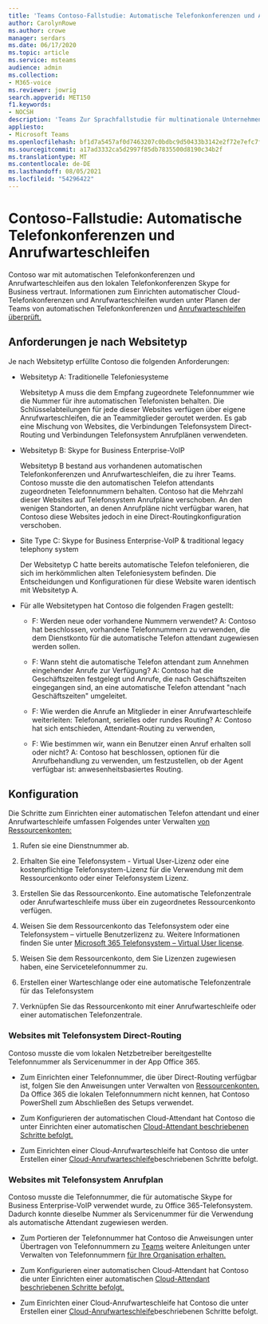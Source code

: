 ```yaml
---
title: 'Teams Contoso-Fallstudie: Automatische Telefonkonferenzen und Anrufwarteschleifen'
author: CarolynRowe
ms.author: crowe
manager: serdars
ms.date: 06/17/2020
ms.topic: article
ms.service: msteams
audience: admin
ms.collection:
- M365-voice
ms.reviewer: jowrig
search.appverid: MET150
f1.keywords:
- NOCSH
description: 'Teams Zur Sprachfallstudie für multinationale Unternehmen: Automatische Telefonkonferenzen und Anrufwarteschleifen'
appliesto:
- Microsoft Teams
ms.openlocfilehash: bf1d7a5457af0d7463207c0bdbc9d50433b3142e2f72e7efc7f8c89ade82bc93
ms.sourcegitcommit: a17ad3332ca5d2997f85db7835500d8190c34b2f
ms.translationtype: MT
ms.contentlocale: de-DE
ms.lasthandoff: 08/05/2021
ms.locfileid: "54296422"
---
```

# <a name="contoso-case-study-auto-attendants-and-call-queues"></a>Contoso-Fallstudie: Automatische Telefonkonferenzen und Anrufwarteschleifen

Contoso war mit automatischen Telefonkonferenzen und Anrufwarteschleifen aus den lokalen Telefonkonferenzen Skype for Business vertraut. Informationen zum Einrichten automatischer Cloud-Telefonkonferenzen und Anrufwarteschleifen wurden unter Planen der Teams von automatischen Telefonkonferenzen und [Anrufwarteschleifen überprüft.](plan-auto-attendant-call-queue.md)

## <a name="requirements-depending-on-site-type"></a>Anforderungen je nach Websitetyp

Je nach Websitetyp erfüllte Contoso die folgenden Anforderungen:

- Websitetyp A: Traditionelle Telefoniesysteme 

  Websitetyp A muss die dem Empfang zugeordnete Telefonnummer wie die Nummer für ihre automatischen Telefonisten behalten. Die Schlüsselabteilungen für jede dieser Websites verfügen über eigene Anrufwarteschleifen, die an Teammitglieder geroutet werden. Es gab eine Mischung von Websites, die Verbindungen Telefonsystem Direct-Routing und Verbindungen Telefonsystem Anrufplänen verwendeten.  

- Websitetyp B: Skype for Business Enterprise-VoIP 

  Websitetyp B bestand aus vorhandenen automatischen Telefonkonferenzen und Anrufwarteschleifen, die zu ihrer Teams. Contoso musste die den automatischen Telefon attendants zugeordneten Telefonnummern behalten. Contoso hat die Mehrzahl dieser Websites auf Telefonsystem Anrufpläne verschoben. An den wenigen Standorten, an denen Anrufpläne nicht verfügbar waren, hat Contoso diese Websites jedoch in eine Direct-Routingkonfiguration verschoben.  

- Site Type C: Skype for Business Enterprise-VoIP & traditional legacy telephony system 

  Der Websitetyp C hatte bereits automatische Telefon telefonieren, die sich im herkömmlichen alten Telefoniesystem befinden. Die Entscheidungen und Konfigurationen für diese Website waren identisch mit Websitetyp A.   

- Für alle Websitetypen hat Contoso die folgenden Fragen gestellt:

  - F: Werden neue oder vorhandene Nummern verwendet? 
    A: Contoso hat beschlossen, vorhandene Telefonnummern zu verwenden, die dem Dienstkonto für die automatische Telefon attendant zugewiesen werden sollen. 

  - F: Wann steht die automatische Telefon attendant zum Annehmen eingehender Anrufe zur Verfügung? 
    A: Contoso hat die Geschäftszeiten festgelegt und Anrufe, die nach Geschäftszeiten eingegangen sind, an eine automatische Telefon attendant "nach Geschäftszeiten" umgeleitet.  

  - F: Wie werden die Anrufe an Mitglieder in einer Anrufwarteschleife weiterleiten: Telefonant, serielles oder rundes Routing? 
    A: Contoso hat sich entschieden, Attendant-Routing zu verwenden, 

  - F: Wie bestimmen wir, wann ein Benutzer einen Anruf erhalten soll oder nicht? 
    A: Contoso hat beschlossen, optionen für die Anrufbehandlung zu verwenden, um festzustellen, ob der Agent verfügbar ist: anwesenheitsbasiertes Routing. 


## <a name="configuration"></a>Konfiguration

Die Schritte zum Einrichten einer automatischen Telefon attendant und einer Anrufwarteschleife umfassen Folgendes unter Verwalten [von Ressourcenkonten:](manage-resource-accounts.md) 

1. Rufen sie eine Dienstnummer ab. 

2. Erhalten Sie eine Telefonsystem - Virtual User-Lizenz oder eine kostenpflichtige Telefonsystem-Lizenz für die Verwendung mit dem Ressourcenkonto oder einer Telefonsystem Lizenz.

3. Erstellen Sie das Ressourcenkonto. Eine automatische Telefonzentrale oder Anrufwarteschleife muss über ein zugeordnetes Ressourcenkonto verfügen. 

4. Weisen Sie dem Ressourcenkonto das Telefonsystem oder eine Telefonsystem – virtuelle Benutzerlizenz zu. Weitere Informationen finden Sie unter [Microsoft 365 Telefonsystem – Virtual User license](./teams-add-on-licensing/virtual-user.md).

5. Weisen Sie dem Ressourcenkonto, dem Sie Lizenzen zugewiesen haben, eine Servicetelefonnummer zu. 

6. Erstellen einer Warteschlange oder eine automatische Telefonzentrale für das Telefonsystem 

7. Verknüpfen Sie das Ressourcenkonto mit einer Anrufwarteschleife oder einer automatischen Telefonzentrale. 


### <a name="sites-with-phone-system-with-direct-routing"></a>Websites mit Telefonsystem Direct-Routing 

Contoso musste die vom lokalen Netzbetreiber bereitgestellte Telefonnummer als Servicenummer in der App Office 365. 

- Zum Einrichten einer Telefonnummer, die über Direct-Routing verfügbar ist, folgen Sie den Anweisungen unter Verwalten von [Ressourcenkonten.](manage-resource-accounts.md) Da Office 365 die lokalen Telefonnummern nicht kennen, hat Contoso PowerShell zum Abschließen des Setups verwendet.   

- Zum Konfigurieren der automatischen Cloud-Attendant hat Contoso die unter Einrichten einer automatischen [Cloud-Attendant beschriebenen Schritte befolgt.](create-a-phone-system-auto-attendant.md) 

- Zum Einrichten einer Cloud-Anrufwarteschleife hat Contoso die unter Erstellen einer [Cloud-Anrufwarteschleife](create-a-phone-system-call-queue.md)beschriebenen Schritte befolgt.  


### <a name="sites-with-phone-system-with-calling-plan"></a>Websites mit Telefonsystem Anrufplan

Contoso musste die Telefonnummer, die für automatische Skype for Business Enterprise-VoIP verwendet wurde, zu Office 365-Telefonsystem. Dadurch konnte dieselbe Nummer als Servicenummer für die Verwendung als automatische Attendant zugewiesen werden. 

- Zum Portieren der Telefonnummer hat Contoso die Anweisungen unter Übertragen von Telefonnummern zu [Teams](./phone-number-calling-plans/transfer-phone-numbers-to-teams.md) weitere Anleitungen unter Verwalten von Telefonnummern [für Ihre Organisation erhalten.](./manage-phone-numbers-for-your-organization/manage-phone-numbers-for-your-organization.md)

- Zum Konfigurieren einer automatischen Cloud-Attendant hat Contoso die unter Einrichten einer automatischen [Cloud-Attendant beschriebenen Schritte befolgt.](create-a-phone-system-auto-attendant.md)

-  Zum Einrichten einer Cloud-Anrufwarteschleife hat Contoso die unter Erstellen einer [Cloud-Anrufwarteschleife](create-a-phone-system-call-queue.md)beschriebenen Schritte befolgt.  

